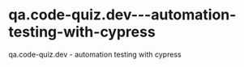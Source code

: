 # qa.code-quiz.dev---automation-testing-with-cypress
qa.code-quiz.dev - automation testing with cypress
